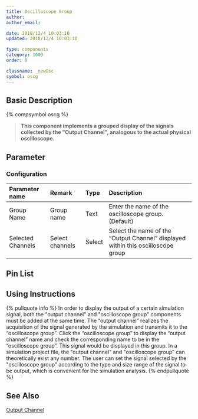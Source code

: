 ```yaml
---
title: Oscilloscope Group
author: 
author_email:

date: 2018/12/4 10:03:10
updated: 2018/12/4 10:03:10

type: components
category: 1000
order: 0

classname: _newOsc
symbol: oscg
---
```

## Basic Description
{% compsymbol oscg %}

> **This component implements a grouped display of the signals collected by the "Output Channel", analogous to the actual physical oscilloscope.**

## Parameter
### Configuration
| Parameter name | Remark | Type | Description |
| :--- | :--- | :--- | :--- |
| Group Name | Group name | Text | Enter the name of the oscilloscope group. (Default) |
| Selected Channels | Select channels | Select | Select the name of the “Output Channel” displayed within this oscilloscope group |

## Pin List


## Using Instructions

{% pullquote info %}
In order to display the output of a certain simulation signal, both the "output channel" and "oscilloscope group" components must be added at the same time. The “output channel” realizes the acquisition of the signal generated by the simulation and transmits it to the “oscilloscope group”. Click the “oscilloscope group” to display the “output channel” name and check the corresponding name to be in the “oscilloscope group”. This signal would be displayed in this group. In a simulation project file, the "output channel" and "oscilloscope group" can theoretically exist any number. The user can set the signal selected by the "oscilloscope group" according to the type and size range of the signal to be output, which is convenient for the simulation analysis.
{% endpullquote %}

## See Also

[Output Channel](comp_newChannel.html)
